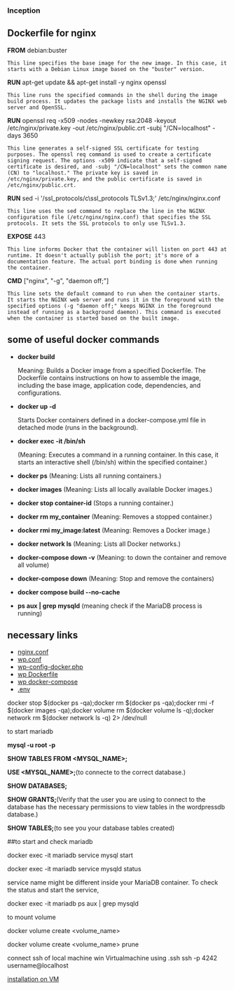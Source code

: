 ### Inception

## Dockerfile for nginx
    
**FROM** debian:buster
    
    This line specifies the base image for the new image. In this case, it starts with a Debian Linux image based on the "buster" version.
**RUN** apt-get update && apt-get install -y nginx openssl
    
    This line runs the specified commands in the shell during the image build process. It updates the package lists and installs the NGINX web server and OpenSSL.
**RUN** openssl req -x509 -nodes -newkey rsa:2048 -keyout /etc/nginx/private.key -out /etc/nginx/public.crt -subj "/CN=localhost" -days 3650
    
    This line generates a self-signed SSL certificate for testing purposes. The openssl req command is used to create a certificate signing request. The options -x509 indicate that a self-signed certificate is desired, and -subj "/CN=localhost" sets the common name (CN) to "localhost." The private key is saved in /etc/nginx/private.key, and the public certificate is saved in /etc/nginx/public.crt.
**RUN** sed -i '/ssl_protocols/c\ssl_protocols TLSv1.3;' /etc/nginx/nginx.conf
    
    This line uses the sed command to replace the line in the NGINX configuration file (/etc/nginx/nginx.conf) that specifies the SSL protocols. It sets the SSL protocols to only use TLSv1.3.
**EXPOSE** 443
    
    This line informs Docker that the container will listen on port 443 at runtime. It doesn't actually publish the port; it's more of a documentation feature. The actual port binding is done when running the container.
**CMD** ["nginx", "-g", "daemon off;"]
    
    This line sets the default command to run when the container starts. It starts the NGINX web server and runs it in the foreground with the specified options (-g "daemon off;" keeps NGINX in the foreground instead of running as a background daemon). This command is executed when the container is started based on the built image.

    
## some of useful docker  commands

* **docker build** 

    Meaning: Builds a Docker image from a specified Dockerfile. The Dockerfile contains instructions on how to assemble the image, including the base image, application code, dependencies, and configurations.
* **docker up -d** 

    Starts Docker containers defined in a docker-compose.yml file in detached mode (runs in the background).
* **docker exec -it <container-id> /bin/sh** 

    (Meaning: Executes a command in a running container. In this case, it starts an interactive shell (/bin/sh) within the specified container.)
* **docker ps** (Meaning: Lists all running containers.)
* **docker images** (Meaning: Lists all locally available Docker images.)
* **docker stop container-id** (Stops a running container.)
* **docker rm my_container** (Meaning: Removes a stopped container.)
* **docker rmi my_image:latest** (Meaning: Removes a Docker image.)
* **docker network ls** (Meaning: Lists all Docker networks.)
* **docker-compose down -v** (Meaning: to down the container and remove all volume)
* **docker-compose down** (Meaning: Stop and remove the containers)
* **docker compose build --no-cache**
* **ps aux | grep mysqld** (meaning check if the MariaDB process is running)


## necessary links

* [nginx.conf](https://www.nginx.com/resources/wiki/start/topics/examples/full/)
* [wp.conf](https://gist.github.com/lidaobing/673798)
* [wp-config-docker.php](https://github.com/WordPress/WordPress/blob/master/wp-config-sample.php)
* [wp Dockerfile](https://www.datanovia.com/en/lessons/wordpress-docker-setup-files-example-for-local-development/)
* [wp docker-compose](https://github.com/docker/awesome-compose/tree/master/official-documentation-samples/wordpress/)
* [.env](https://www.datanovia.com/en/lessons/wordpress-docker-setup-files-example-for-local-development/)


docker stop $(docker ps -qa);docker rm $(docker ps -qa);docker rmi -f $(docker images -qa);docker volume rm $(docker volume ls -q);docker network rm $(docker network ls -q) 2> /dev/null

to start mariadb

**mysql -u root -p**

**SHOW TABLES FROM <MYSQL_NAME>;**

**USE <MYSQL_NAME>;**(to connecte to the correct database.)

**SHOW DATABASES;**

**SHOW GRANTS;**(Verify that the user you are using to connect to the database has the necessary permissions to view tables in the wordpressdb database.)

**SHOW TABLES;**(to see you your database tables created)

##to start and check mariadb

docker exec -it mariadb service mysql start

docker exec -it mariadb service mysqld status

service name might be different inside your MariaDB container. To check the status and start the service,

docker exec -it mariadb ps aux | grep mysqld

to mount volume

docker volume create <volume_name>

docker volume create <volume_name>
prune 

connect ssh of local machine win Virtualmachine using .ssh
 ssh -p 4242 username@localhost
 
 [installation on VM](https://baigal.medium.com/born2beroot-e6e26dfb50ac)

